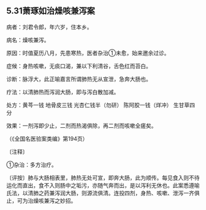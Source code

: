 ## 5.31萧琢如治燥咳兼泻案

病者：刘君令郎，年六岁，住本乡。

病名：燥咳兼泻。

原因：时值夏历八月，先患寒热，医者杂治①未愈，始来邀余过诊。

症候：身热咳嗽，无痰口渴，兼以下利清谷，舌色红而苔白。

诊断：脉浮大，此正喻嘉言所谓肺热无从宣泄，急奔大肠也。

疗法：以清肺热而泻润大肠，即与泻白散加减。

处方：黄芩一钱 地骨皮三钱 光杏仁钱半（勿研） 陈阿胶一钱（烊冲） 生甘草四分

效果：一剂泻即少止，二剂而热渴俱除，再二剂而咳嗽全瘥矣。

（《全国名医验案类编》第194页）

〔注释〕

①杂治：多方治疗。

〔评按〕肺与大肠相表里，肺热无处可宣，即奔大肠，此为顺传。每见食入则不待运化而直出，食不入则肠中之垢污，亦随气奔而出，是以泻利无休也。此案悉遵喻氏法，以清肺之药兼泻润大肠，则源流俱清。连投四剂，身热、咳嗽、泄泻一齐俱止，可为治燥咳兼泻之妙招。
